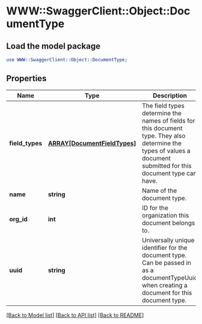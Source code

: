 # WWW::SwaggerClient::Object::DocumentType

## Load the model package
```perl
use WWW::SwaggerClient::Object::DocumentType;
```

## Properties
Name | Type | Description | Notes
------------ | ------------- | ------------- | -------------
**field_types** | [**ARRAY[DocumentFieldTypes]**](DocumentFieldTypes.md) | The field types determine the names of fields for this document type. They also determine the types of values a document submitted for this document type can have. | [optional] 
**name** | **string** | Name of the document type. | 
**org_id** | **int** | ID for the organization this document belongs to. | 
**uuid** | **string** | Universally unique identifier for the document type. Can be passed in as a documentTypeUuid when creating a document for this document type. | 

[[Back to Model list]](../README.md#documentation-for-models) [[Back to API list]](../README.md#documentation-for-api-endpoints) [[Back to README]](../README.md)


